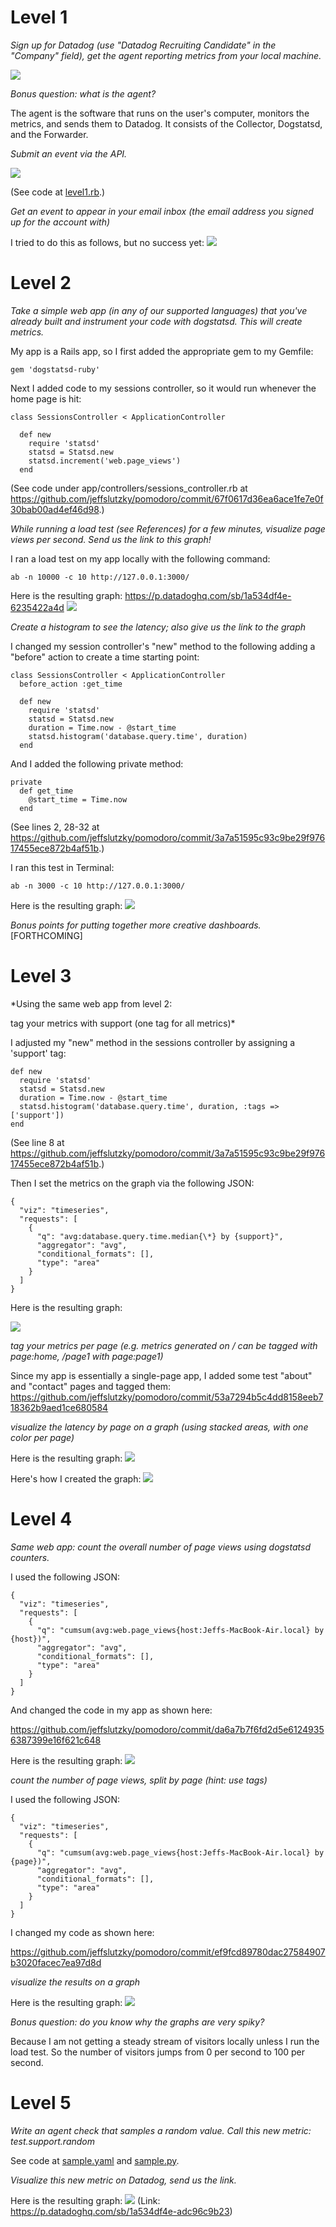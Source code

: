 # Level 1

*Sign up for Datadog (use "Datadog Recruiting Candidate" in the "Company" field), get the agent reporting metrics from your local machine.*

<img src="img/img-1.png">

*Bonus question: what is the agent?*

The agent is the software that runs on the user's computer, monitors the metrics, and sends them to Datadog. It consists of the Collector, Dogstatsd, and the Forwarder.

*Submit an event via the API.*

<img src="img/img-2.png">

(See code at <a href="level1.rb">level1.rb</a>.)

*Get an event to appear in your email inbox (the email address you signed up for the account with)*

I tried to do this as follows, but no success yet:
<img src="img/img-3.png">


# Level 2

*Take a simple web app (in any of our supported languages) that you've already built and instrument your code with dogstatsd. This will create metrics.*

My app is a Rails app, so I first added the appropriate gem to my Gemfile:

    gem 'dogstatsd-ruby'

Next I added code to my sessions controller, so it would run whenever the home page is hit:

    class SessionsController < ApplicationController

      def new
        require 'statsd'
        statsd = Statsd.new
        statsd.increment('web.page_views')
      end

(See code under app/controllers/sessions_controller.rb at  https://github.com/jeffslutzky/pomodoro/commit/67f0617d36ea6ace1fe7e0f30bab00ad4ef46d98.)


*While running a load test (see References) for a few minutes, visualize page views per second. Send us the link to this graph!*

I ran a load test on my app locally with the following command:

    ab -n 10000 -c 10 http://127.0.0.1:3000/

Here is the resulting graph: https://p.datadoghq.com/sb/1a534df4e-6235422a4d
<img src="img/img-4.png">

*Create a histogram to see the latency; also give us the link to the graph*

I changed my session controller's "new" method to the following adding a "before" action to create a time starting point:

    class SessionsController < ApplicationController
      before_action :get_time

      def new
        require 'statsd'
        statsd = Statsd.new
        duration = Time.now - @start_time
        statsd.histogram('database.query.time', duration)
      end

And I added the following private method:

    private
      def get_time
        @start_time = Time.now
      end

(See lines 2, 28-32 at https://github.com/jeffslutzky/pomodoro/commit/3a7a51595c93c9be29f97617455ece872b4af51b.)

I ran this test in Terminal:

    ab -n 3000 -c 10 http://127.0.0.1:3000/

Here is the resulting graph:
<img src="img/img-5.png">

*Bonus points for putting together more creative dashboards.*
[FORTHCOMING]


# Level 3

*Using the same web app from level 2:

tag your metrics with support (one tag for all metrics)*

I adjusted my "new" method in the sessions controller by assigning a 'support' tag:

    def new
      require 'statsd'
      statsd = Statsd.new
      duration = Time.now - @start_time
      statsd.histogram('database.query.time', duration, :tags => ['support'])
    end

(See line 8 at https://github.com/jeffslutzky/pomodoro/commit/3a7a51595c93c9be29f97617455ece872b4af51b.)


Then I set the metrics on the graph via the following JSON:

    {    
      "viz": "timeseries",
      "requests": [
        {
          "q": "avg:database.query.time.median{\*} by {support}",
          "aggregator": "avg",
          "conditional_formats": [],
          "type": "area"
        }
      ]
    }

Here is the resulting graph:

<img src="img/img-6.png">


*tag your metrics per page (e.g. metrics generated on / can be tagged with page:home, /page1 with page:page1)*

Since my app is essentially a single-page app, I added some test "about" and "contact" pages and tagged them: https://github.com/jeffslutzky/pomodoro/commit/53a7294b5c4dd8158eeb718362b9aed1ce680584

*visualize the latency by page on a graph (using stacked areas, with one color per page)*

Here is the resulting graph:
<img src="img/img-7.png">

Here's how I created the graph:
<img src="img/img-8.png">

# Level 4

*Same web app: count the overall number of page views using dogstatsd counters.*

I used the following JSON:

    {    
      "viz": "timeseries",
      "requests": [
        {
          "q": "cumsum(avg:web.page_views{host:Jeffs-MacBook-Air.local} by {host})",
          "aggregator": "avg",
          "conditional_formats": [],
          "type": "area"
        }
      ]
    }

And changed the code in my app as shown here:

https://github.com/jeffslutzky/pomodoro/commit/da6a7b7f6fd2d5e61249356387399e16f621c648

Here is the resulting graph:
<img src="img/img-9.png">


*count the number of page views, split by page (hint: use tags)*

I used the following JSON:

    {    
      "viz": "timeseries",
      "requests": [
        {
          "q": "cumsum(avg:web.page_views{host:Jeffs-MacBook-Air.local} by {page})",
          "aggregator": "avg",
          "conditional_formats": [],
          "type": "area"
        }
      ]
    }

I changed my code as shown here:

https://github.com/jeffslutzky/pomodoro/commit/ef9fcd89780dac27584907b3020facec7ea97d8d

*visualize the results on a graph*

Here is the resulting graph:
<img src="img/img-10.png">

*Bonus question: do you know why the graphs are very spiky?*

Because I am not getting a steady stream of visitors locally unless I run the load test. So the number of visitors jumps from 0 per second to 100 per second.

# Level 5

*Write an agent check that samples a random value. Call this new metric:    test.support.random*

See code at <a href="sample.yaml">sample.yaml</a> and <a href="sample.py">sample.py</a>.


*Visualize this new metric on Datadog, send us the link.*

Here is the resulting graph:
<img src="img/img-11.png">
(Link: https://p.datadoghq.com/sb/1a534df4e-adc96c9b23)
